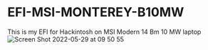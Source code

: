 # EFI-MSI-MONTEREY-B10MW
This is my EFI for Hackintosh on MSI Modern 14 Bm 10 MW laptop
![Screen Shot 2022-05-29 at 09 50 55](https://user-images.githubusercontent.com/38489058/170849864-99cd08d5-1754-4138-aca0-a9cc26399051.png)
